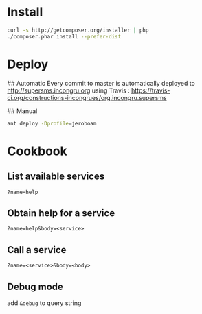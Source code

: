 # Install
```bash
curl -s http://getcomposer.org/installer | php
./composer.phar install --prefer-dist
```

# Deploy
## Automatic
Every commit to master is automatically deployed to http://supersms.incongru.org using Travis : https://travis-ci.org/constructions-incongrues/org.incongru.supersms

## Manual
```bash
ant deploy -Dprofile=jeroboam
```

# Cookbook
## List available services
```
?name=help
```

## Obtain help for a service
```
?name=help&body=<service>
```

## Call a service
```
?name=<service>&body=<body>
```

## Debug mode
add ```&debug``` to query string
